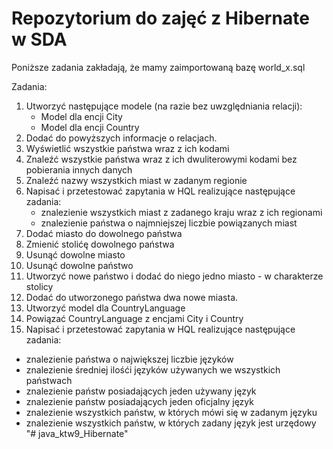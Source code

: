 # Repozytorium do zajęć z Hibernate w SDA
Poniższe zadania zakładają, że mamy zaimportowaną bazę world_x.sql

Zadania:
1. Utworzyć następujące modele (na razie bez uwzględniania relacji):
   - Model dla encji City
   - Model dla encji Country
2. Dodać do powyższych informacje o relacjach.
3. Wyświetlić wszystkie państwa wraz z ich kodami
4. Znaleźć wszystkie państwa wraz z ich dwuliterowymi kodami bez pobierania innych danych
4. Znaleźć nazwy wszystkich miast w zadanym regionie
5. Napisać i przetestować zapytania w HQL realizujące następujące zadania:
   - znalezienie wszystkich miast z zadanego kraju wraz z ich regionami
   - znalezienie państwa o najmniejszej liczbie powiązanych miast
6. Dodać miasto do dowolnego państwa
7. Zmienić stolićę dowolnego państwa
8. Usunąć dowolne miasto
9. Usunąć dowolne państwo
10. Utworzyć nowe państwo i dodać do niego jedno miasto - w charakterze stolicy
11. Dodać do utworzonego państwa dwa nowe miasta.
12. Utworzyć model dla CountryLanguage
13. Powiązać CountryLanguage z encjami City i Country
13. Napisać i przetestować zapytania w HQL realizujące następujące zadania:
   - znalezienie państwa o największej liczbie języków
   - znalezienie średniej ilośći języków używanych we wszystkich państwach
   - znalezienie państw posiadających jeden używany język
   - znalezienie państw posiadających jeden oficjalny język
   - znalezienie wszystkich państw, w których mówi się w zadanym języku
   - znalezienie wszystkich państw, w których zadany język jest urzędowy
"# java_ktw9_Hibernate" 
